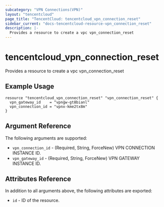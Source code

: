 ```yaml
---
subcategory: "VPN Connections(VPN)"
layout: "tencentcloud"
page_title: "TencentCloud: tencentcloud_vpn_connection_reset"
sidebar_current: "docs-tencentcloud-resource-vpn_connection_reset"
description: |-
  Provides a resource to create a vpc vpn_connection_reset
---
```


# tencentcloud_vpn_connection_reset

Provides a resource to create a vpc vpn_connection_reset

## Example Usage

```hcl
resource "tencentcloud_vpn_connection_reset" "vpn_connection_reset" {
  vpn_gateway_id    = "vpngw-gt8bianl"
  vpn_connection_id = "vpnx-kme2tx8m"
}
```

## Argument Reference

The following arguments are supported:

* `vpn_connection_id` - (Required, String, ForceNew) VPN CONNECTION INSTANCE ID.
* `vpn_gateway_id` - (Required, String, ForceNew) VPN GATEWAY INSTANCE ID.

## Attributes Reference

In addition to all arguments above, the following attributes are exported:

* `id` - ID of the resource.




